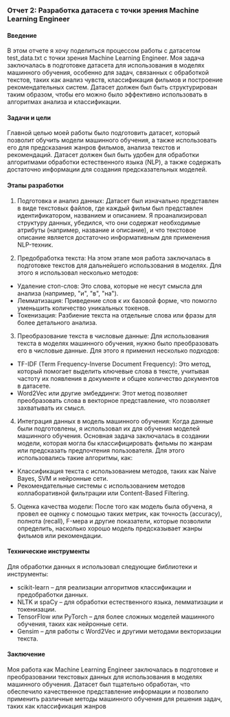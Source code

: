 ### Отчет 2: Разработка датасета с точки зрения Machine Learning Engineer

#### Введение
В этом отчете я хочу поделиться процессом работы с датасетом test_data.txt с точки зрения Machine Learning Engineer. Моя задача заключалась в подготовке датасета для использования в моделях машинного обучения, особенно для задач, связанных с обработкой текстов, таких как анализ чувств, классификация фильмов и построение рекомендательных систем. Датасет должен был быть структурирован таким образом, чтобы его можно было эффективно использовать в алгоритмах анализа и классификации.

#### Задачи и цели

Главной целью моей работы было подготовить датасет, который позволит обучить модели машинного обучения, а также использовать его для предсказания жанров фильмов, анализа текстов и рекомендаций. Датасет должен был быть удобен для обработки алгоритмами обработки естественного языка (NLP), а также содержать достаточно информации для создания предсказательных моделей.

#### Этапы разработки

1. Подготовка и анализ данных:
Датасет был изначально представлен в виде текстовых файлов, где каждый фильм был представлен идентификатором, названием и описанием. Я проанализировал структуру данных, убедился, что они содержат необходимые атрибуты (например, название и описание), и что текстовое описание является достаточно информативным для применения NLP-техник.

2. Предобработка текста:
На этом этапе моя работа заключалась в подготовке текстов для дальнейшего использования в моделях. Для этого я использовал несколько методов:
- Удаление стоп-слов: Это слова, которые не несут смысла для анализа (например, "и", "в", "на").
- Лемматизация: Приведение слов к их базовой форме, что помогло уменьшить количество уникальных токенов.
- Токенизация: Разбиение текста на отдельные слова или фразы для более детального анализа.

3. Преобразование текста в числовые данные:
Для использования текста в моделях машинного обучения, нужно было преобразовать его в числовые данные. Для этого я применил несколько подходов:
- TF-IDF (Term Frequency-Inverse Document Frequency): Это метод, который помогает выделить ключевые слова в тексте, учитывая частоту их появления в документе и общее количество документов в датасете.
- Word2Vec или другие эмбеддинги: Этот метод позволяет преобразовать слова в векторное представление, что позволяет захватывать их смысл.

4. Интеграция данных в модель машинного обучения:
Когда данные были подготовлены, я использовал их для обучения моделей машинного обучения. Основная задача заключалась в создании модели, которая могла бы классифицировать фильмы по жанрам или предсказать предпочтения пользователя. Для этого использовались такие алгоритмы, как:
- Классификация текста с использованием методов, таких как Naive Bayes, SVM и нейронные сети.
- Рекомендательные системы с использованием методов коллаборативной фильтрации или Content-Based Filtering.

5. Оценка качества модели:
После того как модель была обучена, я провел ее оценку с помощью таких метрик, как точность (accuracy), полнота (recall), F-мера и другие показатели, которые позволили определить, насколько хорошо модель предсказывает жанры фильмов или рекомендации.

#### Технические инструменты

Для обработки данных я использовал следующие библиотеки и инструменты:
- scikit-learn – для реализации алгоритмов классификации и предобработки данных.
- NLTK и spaCy – для обработки естественного языка, лемматизации и токенизации.
- TensorFlow или PyTorch – для более сложных моделей машинного обучения, таких как нейронные сети.
- Gensim – для работы с Word2Vec и другими методами векторизации текста.

#### Заключение
Моя работа как Machine Learning Engineer заключалась в подготовке и преобразовании текстовых данных для использования в моделях машинного обучения. Датасет был тщательно обработан, что обеспечило качественное представление информации и позволило применить различные методы машинного обучения для решения задач, таких как классификация жанров 
